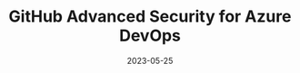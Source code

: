 ---
layout: post
title: "GitHub Advanced Security for Azure DevOps"
date: 2023-05-25
tags: [GitHub Advanced Security, Supply Chain, Security, DevOps, Azure DevOps]
---